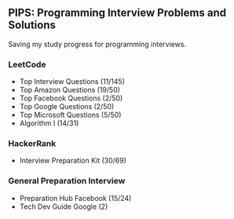 ## PIPS: Programming Interview Problems and Solutions
Saving my study progress for programming interviews. 

### LeetCode
- Top Interview Questions (11/145)
- Top Amazon Questions (19/50)
- Top Facebook Questions (2/50)
- Top Google Questions (2/50)
- Top Microsoft Questions (5/50)
- Algorithm I (14/31)
  
### HackerRank
- Interview Preparation Kit (30/69)

### General Preparation Interview
- Preparation Hub Facebook (15/24) 
- Tech Dev Guide Google (2)
